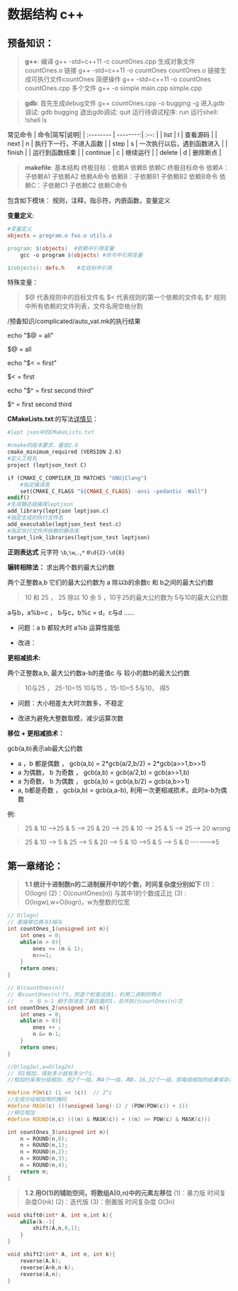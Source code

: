 # 数据结构 c++
## 预备知识：

>**g++**:
编译   g++ -std=c++11 -c countOnes.cpp 生成对象文件countOnes.o
链接   g++ -std=c++11 -o countOnes countOnes.o 链接生成可执行文件countOnes
简便操作   g++ -std=c++11 -o countOnes countOnes.cpp
多个文件 g++ -o simple main.cpp simple.cpp

>**gdb**:
首先生成debug文件 g++ countOnes.cpp -o bugging -g
进入gdb调试: gdb bugging
退出gdb调试: quit
运行待调试程序: run
运行shell:   !shell ls

常见命令
| 命令|简写|说明|
| :-------- | --------:| :--: |
| list  | l |  查看源码  |
| next     |   n |  执行下一行，不进入函数  |
| step      |    s | 一次执行以后，遇到函数进入  |
| finish  |  |  运行到函数结束  |
| continue  | c |  继续运行  |
| delete  | d |  删除断点  |
>**makefile**:
>基本结构
>终极目标：依赖A  依赖B 依赖C
    终极目标命令
依赖A：子依赖A1 子依赖A2 
    依赖A命令
依赖B：子依赖B1 子依赖B2 
    依赖B命令
依赖C：子依赖C1 子依赖C2 
    依赖C命令

包含如下模块：
规则，注释，指示符，内嵌函数，变量定义

**变量定义**: 

```makefile
#变量定义
objects = program.o foo.o utils.o

program: $(objects)  #依赖中引用变量
    gcc -o program $(objects) #命令中引用变量

$(objects): defs.h    #在目标中引用
```

特殊变量：
> \$@ 代表规则中的目标文件名
> \$<  代表规则的第一个依赖的文件名
> $^  规则中所有依赖的文件列表，文件名用空格分割 

/预备知识/complicated/auto_vat.mk的执行结果

echo "\$@ = all"

\$@ = all

echo "\$< = first"

\$< = first

echo "\$^ = first second third"

$^ = first second third

**CMakeLists.txt**:的写法[详情见](https://blog.csdn.net/wfei101/article/details/77150234)：
```makefile
#lept json中的CMakeLists.txt

#cmake的版本要求，最低2.6
cmake_minimum_required (VERSION 2.6)
#定义工程名
project (leptjson_test C)

if (CMAKE_C_COMPILER_ID MATCHES "GNU|Clang")
    #指定编译类
    set(CMAKE_C_FLAGS "${CMAKE_C_FLAGS} -ansi -pedantic -Wall")
endif()
#生成静态链接库leptjson
add_library(leptjson leptjson.c)
#指定生成的执行文件名
add_executable(leptjson_test test.c)
#指定执行文件所依赖的静态库
target_link_libraries(leptjson_test leptjson)
```

**正则表达式**
元字符 `\b`,`\w`,`.`,`*`
`0\d{2}-\d{8}`

**辗转相除法：** 求出两个数的最大公约数

两个正整数a,b   它们的最大公约数为 a 除以b的余数c 和 b之间的最大公约数

> 10 和 25 ， 25 除以 10 余 5 ，10于25的最大公约数为   5与10的最大公约数

a与b，a%b=c ， b与c，b%c = d，c与d  ......

- 问题：a b 都较大时 a%b 运算性能低

- 改进：

**更相减损术:**

两个正整数a,b,   最大公约数a-b的差值c 与 较小的数b的最大公约数

> 10与25 ，  25-10=15   10与15 ，15-10=5  5与10， 得5

- 问题：大小相差太大时次数多，不稳定

- 改进为避免大整数取模，减少运算次数

**移位 + 更相减损术：**

gcb(a,b)​表示ab最大公约数

 - a ，b 都是偶数 ， gcb(a,b) = 2\*gcb(a/2,b/2) = 2\*gcb(a>>1,b>>1) ​
 - a 为偶数， b 为奇数 ， gcb(a,b) = gcb(a/2,b) = gcb(a>>1,b) 
 - a 为奇数， b 为偶数 ， gcb(a,b) = gcb(a,b/2) = gcb(a,b>>1) 
 - a,     b都是奇数 ，  gcb(a,b) = gcb(a,a-b), 利用一次更相减损术，此时a-b为偶数

例:

> 25 & 10   -->25 & 5  --> 25 & 20  --> 25 & 10 --> 25 & 5 --> 25--> 20  wrong

>25 & 10 --> 5 & 25 --> 5 & 20 --> 5 & 10 -->5 & 5 --> 5 & 0  ------>5 











## 第一章绪论：

> **1.1 统计十进制数n的二进制展开中1的个数，时间复杂度分别如下**
> (1)：O(logn)
> (2)：O(countOnes(n)) 与其中1的个数成正比
> (3) : O(logw),w=O(logn)，w为整数的位宽
```cpp
// O(logn)
// 直接移位再与1相与
int countOnes_1(unsigned int n){
    int ones = 0;
    while(n > 0){
        ones += (n & 1);
        n>>=1;
    }
    return ones;
}

// O(countOnes(n))
// 有countOnes(n)个1，则逐个检查这些1，利用二进制的特点
//     n 与 n-1 相于则消去了最后面的1，总共执行countOnes(n)次
int countOnes_2(unsigned int n){
    int ones = 0;
    while(n > 0){
        ones ++ ;
        n &= n-1;
    }
    return ones;
}

//O(log2w),w=O(log2n)
// 将1相加，得到多少就有多少个1，
//相加时采用分组相加，先2个一组，再4个一组，再8，16,32个一组，即每组相加的结果保存在该组中

#define POW(c) (1 << (c))  // 2^c
//生成分组相加用的掩码
#define MASK(c) (((unsigned long)-1) / (POW(POW(c)) + 1))
//移位相加
#define ROUND(n,c) (((n) & MASK(c)) + ((n) >> POW(c) & MASK(c)))

int countOnes_3(unsigned int n){
    n = ROUND(n,0);
    n = ROUND(n,1);
    n = ROUND(n,2);
    n = ROUND(n,3);
    n = ROUND(n,4);
    return n;
}
```

> **1.2 用O(1)的辅助空间，将数组A[0,n)中的元素左移位**
> (1)：暴力版 时间复杂度O(nk)
> (2)：迭代版
> (3)：倒置版 时间复杂度 O(3n)

```cpp
void shift0(int* A, int n,int k){
    while(k--){
        shift(A,n,0,1);
    }
}

void shift2(int* A, int n, int k){
    reverse(A,k);
    reverse(A+k,n-k);
    reverse(A,n); 
}
```